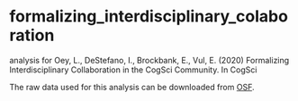# formalizing_interdisciplinary_colaboration
analysis for Oey, L., DeStefano, I., Brockbank, E., Vul, E. (2020) Formalizing Interdisciplinary Collaboration in the CogSci Community. In CogSci

The raw data used for this analysis can be downloaded from [OSF](https://mfr.osf.io/render?url=https://osf.io/su3bp/?direct%26mode=render%26action=download%26mode=render).
